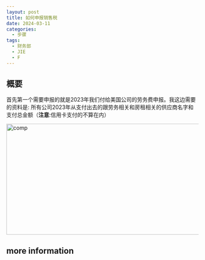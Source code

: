 ```yaml
---
layout: post
title: 如何申报销售税
date: 2024-03-11
categories:
  - 步骤
tags:
  - 财务部
  - JIE
  - F
---
```

## 概要
 
 首先第一个需要申报的就是2023年我们付给美国公司的劳务费申报。我这边需要的资料是: 所有公司2023年从支付出去的跟劳务相关和房租相关的供应商名字和支付总金额（**注意**:信用卡支付的不算在内）

<a data-flickr-embed="true" href="https://www.flickr.com/photos/200306688@N08/53581720469/in/dateposted-public/" title="comp"><img src="https://live.staticflickr.com/65535/53581720469_89ae75bbc5_z.jpg" width="640" height="290" alt="comp"/></a>


## more information




<script async src="//embedr.flickr.com/assets/client-code.js" charset="utf-8"></script>